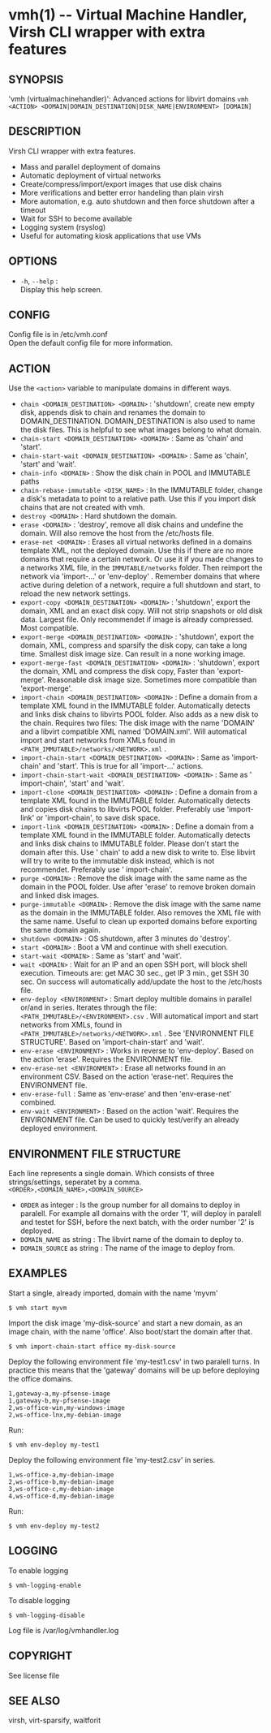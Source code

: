 vmh(1) -- Virtual Machine Handler, Virsh CLI wrapper with extra features
=============================================

## SYNOPSIS

'vmh (virtualmachinehandler)': Advanced actions for libvirt domains
`vmh <ACTION> <DOMAIN|DOMAIN_DESTINATION|DISK_NAME|ENVIRONMENT> [DOMAIN]`

## DESCRIPTION

Virsh CLI wrapper with extra features.

* Mass and parallel deployment of domains
* Automatic deployment of virtual networks
* Create/compress/import/export images that use disk chains
* More verifications and better error handeling than plain virsh
* More automation, e.g. auto shutdown and then force shutdown after a timeout
* Wait for SSH to become available
* Logging system (rsyslog)
* Useful for automating kiosk applications that use VMs

## OPTIONS

* `-h`, `--help` :  
  Display this help screen.

## CONFIG

Config file is in /etc/vmh.conf  
Open the default config file for more information.

## ACTION

Use the `<action>` variable to manipulate domains in different ways.

* `chain <DOMAIN_DESTINATION> <DOMAIN>` : 'shutdown', create new empty disk,
  appends disk to chain and renames the domain to DOMAIN_DESTINATION.
  DOMAIN_DESTINATION is also used to name the disk files. This is helpful to
  see what images belong to what domain.
* `chain-start <DOMAIN_DESTINATION> <DOMAIN>` : Same as 'chain' and 'start'.
* `chain-start-wait <DOMAIN_DESTINATION> <DOMAIN>` : Same as 'chain', 'start'
  and 'wait'.
* `chain-info <DOMAIN>` : Show the disk chain in POOL and IMMUTABLE paths
* `chain-rebase-immutable <DISK_NAME>` : In the IMMUTABLE folder, change a
  disk's metadata to point to a relative path. Use this if you import disk
  chains that are not created with vmh.
* `destroy <DOMAIN>` : Hard shutdown the domain.
* `erase <DOMAIN>` : 'destroy', remove all disk chains and undefine the domain.
  Will also remove the host from the /etc/hosts file.
* `erase-net <DOMAIN>` : Erases all virtual networks defined in a domains
  template XML, not the deployed domain. Use this if there are no more domains
  that require a certain network. Or use it if you made changes to a networks
  XML file, in the `IMMUTABLE/networks` folder. Then reimport the network via
  'import-...' or 'env-deploy' . Remember domains that where active during
  deletion of a network, require a full shutdown and start, to reload the new
  network settings.
* `export-copy <DOMAIN_DESTINATION> <DOMAIN>` : 'shutdown', export the domain,
  XML and an exact disk copy. Will not strip snapshots or old disk data.
  Largest file. Only recommendet if image is already compressed. Most
  compatible.
* `export-merge <DOMAIN_DESTINATION> <DOMAIN>` : 'shutdown', export the domain,
  XML, compress and sparsify the disk copy, can take a long time. Smallest disk
  image size. Can result in a none working image.
* `export-merge-fast <DOMAIN_DESTINATION> <DOMAIN>` : 'shutdown', export the
  domain, XML and compress the disk copy, Faster than 'export-merge'.
  Reasonable disk image size. Sometimes more compatible than 'export-merge'.
* `import-chain <DOMAIN_DESTINATION> <DOMAIN>` : Define a domain from a
  template XML found in the IMMUTABLE folder. Automatically detects and links
  disk chains to libvirts POOL folder. Also adds as a new disk to the chain.
  Requires two files: The disk image with the name 'DOMAIN' and a libvirt
  compatible XML named 'DOMAIN.xml'. Will automatical import and start networks
  from XMLs found in `<PATH_IMMUTABLE>/networks/<NETWORK>.xml` .
* `import-chain-start <DOMAIN_DESTINATION> <DOMAIN>` : Same as 'import-chain'
  and 'start'. This is true for all 'import-...' actions.
* `import-chain-start-wait <DOMAIN_DESTINATION> <DOMAIN>` : Same as '
  import-chain', 'start' and 'wait'.
* `import-clone <DOMAIN_DESTINATION> <DOMAIN>` : Define a domain from a
  template XML found in the IMMUTABLE folder. Automatically detects and copies
  disk chains to libvirts POOL folder. Preferably use 'import-link' or
  'import-chain', to save disk space.
* `import-link <DOMAIN_DESTINATION> <DOMAIN>` : Define a domain from a template
  XML found in the IMMUTABLE folder. Automatically detects and links disk
  chains to IMMUTABLE folder. Please don't start the domain after this. Use '
  chain' to add a new disk to write to. Else libvirt will try to write to the
  immutable disk instead, which is not recommendet. Preferably use '
  import-chain'.
* `purge <DOMAIN>` : Remove the disk image with the same name as the domain in
  the POOL folder. Use after 'erase' to remove broken domain and linked disk
  images.
* `purge-immutable <DOMAIN>` : Remove the disk image with the same name as the
  domain in the IMMUTABLE folder. Also removes the XML file with the same name.
  Useful to clean up exported domains before exporting the same domain again.
* `shutdown <DOMAIN>` : OS shutdown, after 3 minutes do 'destroy'.
* `start <DOMAIN>` : Boot a VM and continue with shell execution.
* `start-wait <DOMAIN>` : Same as 'start' and 'wait'.
* `wait <DOMAIN>` : Wait for an IP and an open SSH port, will block shell
  execution. Timeouts are: get MAC 30 sec., get IP 3 min., get SSH 30 sec. On
  success will automatically add/update the host to the /etc/hosts file.
* `env-deploy <ENVIRONMENT>` : Smart deploy multible domains in parallel or/and
  in series. Iterates through the file: `<PATH_IMMUTABLE>/<ENVIRONMENT>.csv` .
  Will automatical import and start networks from XMLs, found
  in `<PATH_IMMUTABLE>/networks/<NETWORK>.xml` .
  See 'ENVIRONMENT FILE STRUCTURE'. Based on 'import-chain-start' and 'wait'.
* `env-erase <ENVIRONMENT>` : Works in reverse to 'env-deploy'. Based on the
  action 'erase'. Requires the ENVIRONMENT file.
* `env-erase-net <ENVIRONMENT>` : Erase all networks found in an environment
  CSV. Based on the action 'erase-net'. Requires the ENVIRONMENT file.
* `env-erase-full` : Same as 'env-erase' and then 'env-erase-net' combined.
* `env-wait <ENVIRONMENT>` : Based on the action 'wait'. Requires the
  ENVIRONMENT file. Can be used to quickly test/verify an already deployed
  environment.

## ENVIRONMENT FILE STRUCTURE

Each line represents a single domain. Which consists of three strings/settings,
seperatet by a comma.  
`<ORDER>,<DOMAIN_NAME>,<DOMAIN_SOURCE>`

* `ORDER` as integer : Is the group number for all domains to deploy in
  paralell. For example all domains with the order '1', will deploy in paralell
  and testet for SSH, before the next batch, with the order number '2' is
  deployed.
* `DOMAIN_NAME` as string : The libvirt name of the domain to deploy to.
* `DOMAIN_SOURCE` as string : The name of the image to deploy from.

## EXAMPLES

Start a single, already imported, domain with the name 'myvm'

    $ vmh start myvm

Import the disk image 'my-disk-source' and start a new domain, as an image
chain, with the name 'office'. Also boot/start the domain after that.

    $ vmh import-chain-start office my-disk-source

Deploy the following environment file 'my-test1.csv' in two paralell turns. In
practice this means that the 'gateway' domains will be up before deploying the
office domains.

    1,gateway-a,my-pfsense-image  
    1,gateway-b,my-pfsense-image  
    2,ws-office-win,my-windows-image  
    2,ws-office-lnx,my-debian-image

Run:

    $ vmh env-deploy my-test1

Deploy the following environment file 'my-test2.csv' in series.

    1,ws-office-a,my-debian-image  
    2,ws-office-b,my-debian-image  
    3,ws-office-c,my-debian-image  
    4,ws-office-d,my-debian-image

Run:

    $ vmh env-deploy my-test2

## LOGGING

To enable logging

    $ vmh-logging-enable

To disable logging

    $ vmh-logging-disable

Log file is /var/log/vmhandler.log

## COPYRIGHT

See license file

## SEE ALSO

virsh, virt-sparsify, waitforit
